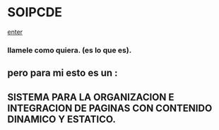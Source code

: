 # SOIPCDE 
<a href="./template.html">enter</a>
### llamele como quiera. (es lo que es). 
## pero para mi esto es un :
## SISTEMA PARA LA ORGANIZACION E INTEGRACION DE PAGINAS CON CONTENIDO DINAMICO Y ESTATICO.